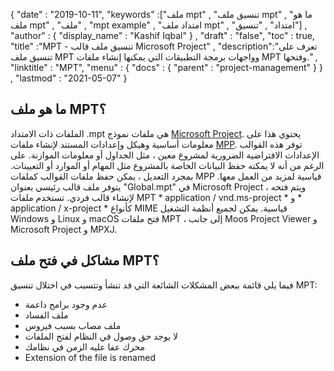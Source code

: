{
  "date" : "2019-10-11",
  "keywords" :["ملف mpt" , "تنسيق ملف mpt" , "ما هو ملف mpt" , "ملف" , "mpt example" , "امتداد ملف mpt" , "امتداد" , "تنسيق"] ,
  "author" : {
    "display_name" : "Kashif Iqbal"
} ,
  "draft" : "false",
  "toc" : true,
  "title" :"MPT - تنسيق ملف قالب Microsoft Project" ,
  "description":"تعرف على تنسيق ملف MPT وواجهات برمجة التطبيقات التي يمكنها إنشاء ملفات MPT وفتحها." ,
  "linktitle" : "MPT",
  "menu" : {
    "docs" : {
      "parent" : "project-management"
}
} ,
  "lastmod" : "2021-05-07"
}

## ما هو ملف MPT؟ ##

الملفات ذات الامتداد .mpt هي ملفات نموذج [Microsoft Project](https://products.office.com/en-us/project/project-and-portfolio-management-software). يحتوي هذا على معلومات أساسية وهيكل وإعدادات المستند لإنشاء ملفات [MPP](/ar/project-management/mpp/). توفر هذه القوالب الإعدادات الافتراضية الضرورية لمشروع معين ، مثل الجداول أو معلومات الموازنة. على الرغم من أنه لا يمكنه حفظ البيانات الخاصة بالمشروع مثل المهام أو الموارد أو التعيينات. بمجرد التعديل ، يمكن حفظ ملفات القوالب كملفات MPP قياسية لمزيد من العمل معها. يتوفر ملف قالب رئيسي بعنوان "Global.mpt" في Microsoft Project ، ويتم فتحه لإنشاء قالب فردي. تستخدم ملفات MPT * application / vnd.ms-project * و * application / x-project * كأنواع MIME قياسية. يمكن لجميع أنظمة التشغيل Windows و Linux و macOS فتح ملفات MPT ، إلى جانب Moos Project Viewer و Microsoft Project و MPXJ.

## مشاكل في فتح ملف MPT؟ ##

فيما يلي قائمة ببعض المشكلات الشائعة التي قد تنشأ وتتسبب في اختلال تنسيق MPT:

* عدم وجود برامج داعمة
* ملف الفساد
* ملف مصاب بسبب فيروس
* لا يوجد حق وصول في النظام لفتح الملفات
* محرك عفا عليه الزمن في نظامك
 *   Extension of the file is renamed
